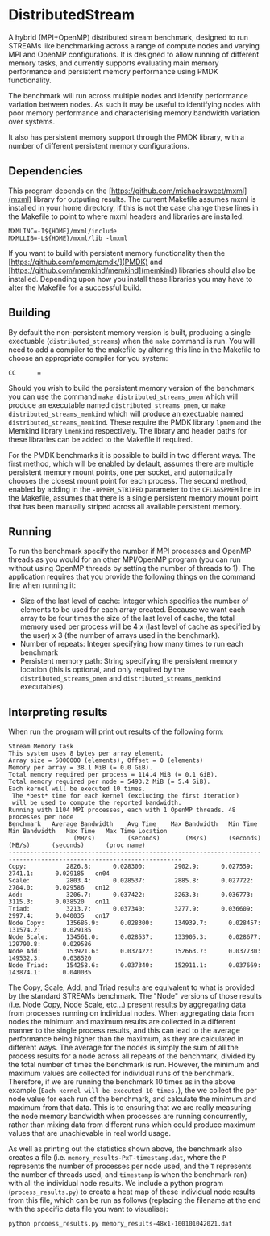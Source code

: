 # DistributedStream
A hybrid (MPI+OpenMP) distributed stream benchmark, designed to run STREAMs like benchmarking across a range of compute nodes and varying MPI and OpenMP configurations. It is designed to allow running of different memory tasks, and currently supports evaluating main memory performance and persistent memory performance using PMDK functionality. 

The benchmark will run across multiple nodes and identify performance variation between nodes. As such it may be useful to identifying nodes with poor memory performance and characterising memory bandwidth variation over systems.

It also has persistent memory support through the PMDK library, with a number of different persistent memory configurations.

## Dependencies
This program depends on the [https://github.com/michaelrsweet/mxml](mxml) library for outputing results. The current Makefile assumes mxml is installed in your home directory, if this is not the case change these lines in the Makefile to point to where mxml headers and libraries are installed:

```
MXMLINC=-I${HOME}/mxml/include
MXMLLIB=-L${HOME}/mxml/lib -lmxml
``` 

If you want to build with persistent memory functionality then the [https://github.com/pmem/pmdk/](PMDK)  and [https://github.com/memkind/memkind](memkind) libraries should also be installed. Depending upon how you install these libraries you may have to alter the Makefile for a successful build.

## Building
By default the non-persistent memory version is built, producing a single exectuable (`distributed_streams`) when the `make` command is run. You will need to add a compiler to the makefile by altering this line in the Makefile to choose an appropriate compiler for you system:

```
CC      = 
```

Should you wish to build the persistent memory version of the benchmark you can use the command `make distributed_streams_pmem` which will produce an executable named `distributed_streams_pmem`, or `make distributed_streams_memkind` which will produce an exectuable named `distributed_streams_memkind`. These require the PMDK library `lpmem` and the Memkind library `lmemkind` respectively. The library and header paths for these libraries can be added to the Makefile if required.

For the PMDK benchmarks it is possible to build in two different ways. The first method, which will be enabled by default, assumes there are multiple persistent memory mount points, one per socket, and automatically chooses the closest mount point for each process. The second method, enabled by adding in the `-DPMEM_STRIPED` parameter to the `CFLAGSPMEM` line in the Makefile, assumes that there is a single persistent memory mount point that has been manually striped across all available persistent memory.

## Running
To run the benchmark specify the number if MPI processes and OpenMP threads as you would for an other MPI/OpenMP program (you can run without using OpenMP threads by setting the number of threads to 1). The application requires that you provide the following things on the command line when running it:

* Size of the last level of cache: Integer which specifies the number of elements to be used for each array created. Because we want each array to be four times the size of the last level of cache, the total memory used per process will be 4 x (last level of cache as specified by the user) x 3 (the number of arrays used in the benchmark).
* Number of repeats: Integer specifying how many times to run each benchmark
* Persistent memory path: String specifying the persistent memory location (this is optional, and only required by the `distributed_streams_pmem` and `distributed_streams_memkind` executables).

## Interpreting results
When run the program will print out results of the following form:
```
Stream Memory Task
This system uses 8 bytes per array element.
Array size = 5000000 (elements), Offset = 0 (elements)
Memory per array = 38.1 MiB (= 0.0 GiB).
Total memory required per process = 114.4 MiB (= 0.1 GiB).
Total memory required per node = 5493.2 MiB (= 5.4 GiB).
Each kernel will be executed 10 times.
 The *best* time for each kernel (excluding the first iteration)
 will be used to compute the reported bandwidth.
Running with 1104 MPI processes, each with 1 OpenMP threads. 48 processes per node
Benchmark   Average Bandwidth    Avg Time    Max Bandwidth   Min Time    Min Bandwidth   Max Time   Max Time Location
                  (MB/s)         (seconds)       (MB/s)      (seconds)       (MB/s)      (seconds)      (proc name)
----------------------------------------------------------------------------------------------------------------------
Copy:           2826.8:      0.028300:        2902.9:      0.027559:         2741.1:      0.029185   cn04
Scale:          2803.4:      0.028537:        2885.8:      0.027722:         2704.0:      0.029586   cn12
Add:            3206.7:      0.037422:        3263.3:      0.036773:         3115.3:      0.038520   cn11
Triad:          3213.7:      0.037340:        3277.9:      0.036609:         2997.4:      0.040035   cn17
Node Copy:      135686.9:      0.028300:      134939.7:      0.028457:       131574.2:      0.029185
Node Scale:     134561.0:      0.028537:      133905.3:      0.028677:       129790.8:      0.029586
Node Add:       153921.6:      0.037422:      152663.7:      0.037730:       149532.3:      0.038520
Node Triad:     154258.6:      0.037340:      152911.1:      0.037669:       143874.1:      0.040035
```

The Copy, Scale, Add, and Triad results are equivalent to what is provided by the standard STREAMs benchmark. The "Node" versions of those results (i.e. Node Copy, Node Scale, etc...) present results by aggregating data from processes running on individual nodes. When aggregating data from nodes the minimum and maximum results are collected in a different manner to the single process results, and this can lead to the average performance being higher than the maximum, as they are calculated in different ways. The average for the nodes is simply the sum of all the process results for a node across all repeats of the benchmark, divided by the total number of times the benchmark is run. However, the minimum and maximum values are collected for individual runs of the benchmark. Therefore, if we are running the benchmark 10 times as in the above example (`Each kernel will be executed 10 times.`), the we collect the per node value for each run of the benchmark, and calculate the minimum and maximum from that data. This is to ensuring that we are really measuring the node memory bandwidth when processes are running concurrently, rather than mixing data from different runs which could produce maximum values that are unachievable in real world usage.

As well as printing out the statistics shown above, the benchmark also creates a file (i.e. `memory_results-PxT-timestamp.dat`, where the `P` represents the number of processes per node used, and the `T` represents the number of threads used, and `timestamp` is when the benchmark ran) with all the individual node results. We include a python program (`process_results.py`) to create a heat map of these individual node results from this file, which can be run as follows (replacing the filename at the end with the specific data file you want to visualise):

```
python prcoess_results.py memory_results-48x1-100101042021.dat
```

